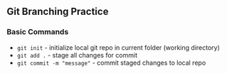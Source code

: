 ## Git Branching Practice

### Basic Commands
* `git init` - initialize local git repo in current folder (working directory)
* `git add .` - stage all changes for commit
* `git commit -m "message"` - commit staged changes to local repo